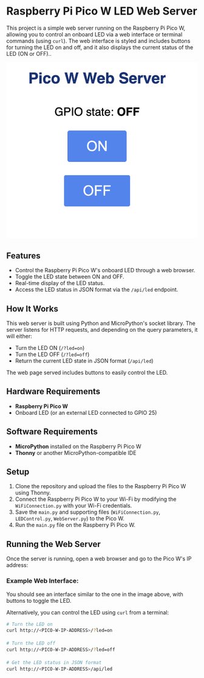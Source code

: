 # Raspberry Pi Pico W LED Web Server

This project is a simple web server running on the Raspberry Pi Pico W, allowing you to control an onboard LED via a web interface or terminal commands (using `curl`). The web interface is styled and includes buttons for turning the LED on and off, and it also displays the current status of the LED (ON or OFF)..

![Raspberry Pi Pico W Web Server](./pico.png)

## Features
- Control the Raspberry Pi Pico W's onboard LED through a web browser.
- Toggle the LED state between ON and OFF.
- Real-time display of the LED status.
- Access the LED status in JSON format via the `/api/led` endpoint.

## How It Works
This web server is built using Python and MicroPython's socket library. The server listens for HTTP requests, and depending on the query parameters, it will either:
- Turn the LED ON (`/?led=on`)
- Turn the LED OFF (`/?led=off`)
- Return the current LED state in JSON format (`/api/led`)

The web page served includes buttons to easily control the LED.

## Hardware Requirements
- **Raspberry Pi Pico W**
- Onboard LED (or an external LED connected to GPIO 25)

## Software Requirements
- **MicroPython** installed on the Raspberry Pi Pico W
- **Thonny** or another MicroPython-compatible IDE

## Setup
1. Clone the repository and upload the files to the Raspberry Pi Pico W using Thonny.
2. Connect the Raspberry Pi Pico W to your Wi-Fi by modifying the `WiFiConnection.py` with your Wi-Fi credentials.
3. Save the `main.py` and supporting files (`WiFiConnection.py`, `LEDControl.py`, `WebServer.py`) to the Pico W.
4. Run the `main.py` file on the Raspberry Pi Pico W.

## Running the Web Server
Once the server is running, open a web browser and go to the Pico W's IP address:

### Example Web Interface:

You should see an interface similar to the one in the image above, with buttons to toggle the LED.

Alternatively, you can control the LED using `curl` from a terminal:

```bash
# Turn the LED on
curl http://<PICO-W-IP-ADDRESS>/?led=on

# Turn the LED off
curl http://<PICO-W-IP-ADDRESS>/?led=off

# Get the LED status in JSON format
curl http://<PICO-W-IP-ADDRESS>/api/led
